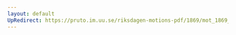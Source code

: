 ```yaml
---
layout: default
UpRedirect: https://pruto.im.uu.se/riksdagen-motions-pdf/1869/mot_1869__ak__137.pdf
---
```

